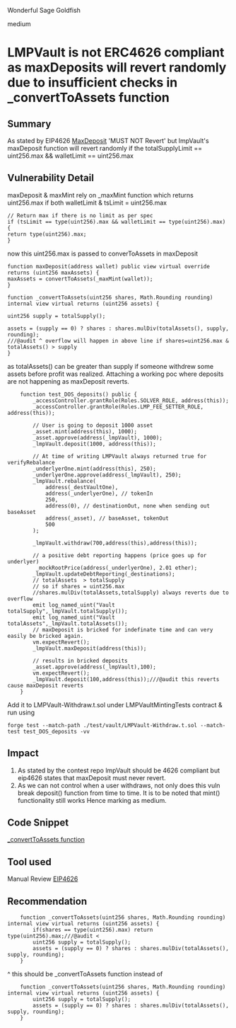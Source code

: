 Wonderful Sage Goldfish

medium

# LMPVault is not ERC4626 compliant as maxDeposits will revert randomly due to insufficient checks in _convertToAssets function
## Summary
As stated by EIP4626 [MaxDeposit](https://github.com/ethereum/EIPs/blob/dc1a49065d5f2e8d05cb18de9c13b46a4494afb8/EIPS/eip-4626.md?plain=1#L156-L166) 'MUST NOT Revert' but lmpVault's maxDeposit function will revert randomly if the totalSupplyLimit == uint256.max && walletLimit == uint256.max 

## Vulnerability Detail
maxDeposit & maxMint rely on \_maxMint function which returns uint256.max if both walletLimit & tsLimit = uint256.max
```solidity
// Return max if there is no limit as per spec
if (tsLimit == type(uint256).max && walletLimit == type(uint256).max) {
return type(uint256).max;
}
```
now this uint256.max is passed to converToAssets in maxDeposit
```solidity
function maxDeposit(address wallet) public view virtual override returns (uint256 maxAssets) {
maxAssets = convertToAssets(_maxMint(wallet));
}
```

```solidity
function _convertToAssets(uint256 shares, Math.Rounding rounding) internal view virtual returns (uint256 assets) {

uint256 supply = totalSupply();

assets = (supply == 0) ? shares : shares.mulDiv(totalAssets(), supply, rounding);
///@audit ^ overflow will happen in above line if shares=uint256.max & totalAssets() > supply
}
```

as totalAssets() can be greater than supply if someone withdrew some assets before profit was realized. 
Attaching a working poc where deposits are not happening as maxDeposit reverts.
```solidity
    function test_DOS_deposits() public {
        _accessController.grantRole(Roles.SOLVER_ROLE, address(this));
        _accessController.grantRole(Roles.LMP_FEE_SETTER_ROLE, address(this));

        // User is going to deposit 1000 asset
        _asset.mint(address(this), 1000);
        _asset.approve(address(_lmpVault), 1000);
        _lmpVault.deposit(1000, address(this));

        // At time of writing LMPVault always returned true for verifyRebalance
        _underlyerOne.mint(address(this), 250);
        _underlyerOne.approve(address(_lmpVault), 250);
        _lmpVault.rebalance(
            address(_destVaultOne),
            address(_underlyerOne), // tokenIn
            250,
            address(0), // destinationOut, none when sending out baseAsset
            address(_asset), // baseAsset, tokenOut
            500
        );

        _lmpVault.withdraw(700,address(this),address(this));

        // a positive debt reporting happens (price goes up for underlyer)
         _mockRootPrice(address(_underlyerOne), 2.01 ether);
        _lmpVault.updateDebtReporting(_destinations);
        // totalAssets  > totalSupply
        // so if shares = uint256.max
        //shares.mulDiv(totalAssets,totalSupply) always reverts due to overflow
        emit log_named_uint("Vault totalSupply",_lmpVault.totalSupply());
        emit log_named_uint("Vault totalAssets",_lmpVault.totalAssets());
        // maxDeposit is bricked for indefinate time and can very easily be bricked again.
        vm.expectRevert();
        _lmpVault.maxDeposit(address(this)); 

        // results in bricked deposits
        _asset.approve(address(_lmpVault),100);
        vm.expectRevert();
        _lmpVault.deposit(100,address(this));///@audit this reverts cause maxDeposit reverts
    }
```
Add it to LMPVault-Withdraw.t.sol under LMPVaultMintingTests contract & run using
```solidity
forge test --match-path ./test/vault/LMPVault-Withdraw.t.sol --match-test test_DOS_deposits -vv
```


## Impact
1. As stated by the contest repo lmpVault should be 4626 compliant but eip4626 states that maxDeposit must never revert. 
2. As we can not control when a user withdraws, not only does this vuln break deposit() function from time to time. It is to be noted that mint() functionality still works
Hence marking as medium. 

## Code Snippet
[\_convertToAssets function](https://github.com/sherlock-audit/2023-06-tokemak/blob/5d8e902ce33981a6506b1b5fb979a084602c6c9a/v2-core-audit-2023-07-14/src/vault/LMPVault.sol#L595-L598C6)

## Tool used

Manual Review
[EIP4626](https://eips.ethereum.org/EIPS/eip-4626)

## Recommendation
```solidity
    function _convertToAssets(uint256 shares, Math.Rounding rounding) internal view virtual returns (uint256 assets) {
        if(shares == type(uint256).max) return type(uint256).max;///@audit <
        uint256 supply = totalSupply();
        assets = (supply == 0) ? shares : shares.mulDiv(totalAssets(), supply, rounding);
    }
```
^ this should be \_convertToAssets function instead of 
```solidity
    function _convertToAssets(uint256 shares, Math.Rounding rounding) internal view virtual returns (uint256 assets) {
        uint256 supply = totalSupply();
        assets = (supply == 0) ? shares : shares.mulDiv(totalAssets(), supply, rounding);
    }
```